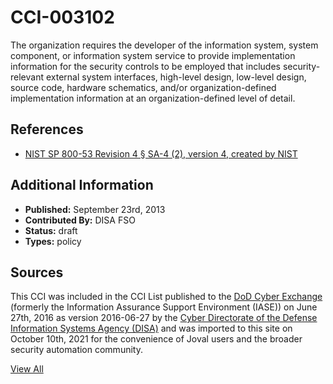 # CCI-003102

The organization requires the developer of the information system, system component, or information system service to provide implementation information for the security controls to be employed that includes security-relevant external system interfaces, high-level design, low-level design, source code, hardware schematics, and/or organization-defined implementation information at an organization-defined level of detail.

## References ##

* [NIST SP 800-53 Revision 4 § SA-4 (2), version 4, created by NIST](http://csrc.nist.gov/publications/PubsSPs.html)


## Additional Information ##

* **Published:** September 23rd, 2013
* **Contributed By:** DISA FSO
* **Status:** draft
* **Types:** policy

## Sources ##

This CCI was included in the CCI List published to the [DoD Cyber Exchange](https://public.cyber.mil/stigs/cci/)
(formerly the Information Assurance Support Environment (IASE)) on June 27th, 2016 as version
2016-06-27 by the [Cyber Directorate of the Defense Information Systems Agency (DISA)](https://public.cyber.mil/about-cyber/)
and was imported to this site on October 10th, 2021 for the convenience of Joval users and the broader
security automation community.

[View All](../README.md)
